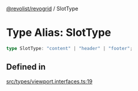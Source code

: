 [@revolist/revogrid](README.md) / SlotType

# Type Alias: SlotType

```ts
type SlotType: "content" | "header" | "footer";
```

## Defined in

[src/types/viewport.interfaces.ts:19](https://github.com/revolist/revogrid/blob/a649ddca5a4a20f5f68ee92610066873d77a049a/src/types/viewport.interfaces.ts#L19)
